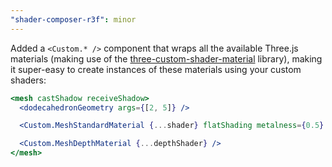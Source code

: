 ```yaml
---
"shader-composer-r3f": minor
---
```


Added a `<Custom.* />` component that wraps all the available Three.js materials (making use of the [three-custom-shader-material](https://github.com/FarazzShaikh/THREE-CustomShaderMaterial) library), making it super-easy to create instances of these materials using your custom shaders:

```jsx
<mesh castShadow receiveShadow>
  <dodecahedronGeometry args={[2, 5]} />

  <Custom.MeshStandardMaterial {...shader} flatShading metalness={0.5} roughness={0.5} />

  <Custom.MeshDepthMaterial {...depthShader} />
</mesh>
```
